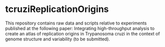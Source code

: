 # tcruziReplicationOrigins
This repository contains raw data and scripts relative to experiments published at the following paper: Integrating high-throughput analysis to create an atlas of replication origins in Trypanosoma cruzi in the context of genome structure and variability (to be submitted).
